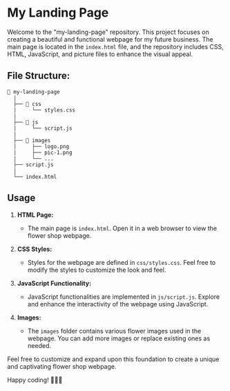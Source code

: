 # My Landing Page

Welcome to the "my-landing-page" repository. This project focuses on creating a beautiful and functional webpage for my future business. The main page is located in the `index.html` file, and the repository includes CSS, HTML, JavaScript, and picture files to enhance the visual appeal.

## File Structure:

```
📁 my-landing-page
  |
  ├── 📁 css
  |     └── styles.css
  |
  ├── 📁 js
  |     └── script.js
  |
  ├── 📁 images
  |     ├── logo.png
  |     ├── pic-1.png
  |     └── ...
  ├── script.js
  |  
  └── index.html
```

## Usage

1. **HTML Page:**
   - The main page is `index.html`. Open it in a web browser to view the flower shop webpage.

2. **CSS Styles:**
   - Styles for the webpage are defined in `css/styles.css`. Feel free to modify the styles to customize the look and feel.

3. **JavaScript Functionality:**
   - JavaScript functionalities are implemented in `js/script.js`. Explore and enhance the interactivity of the webpage using JavaScript.

4. **Images:**
   - The `images` folder contains various flower images used in the webpage. You can add more images or replace existing ones as needed.

Feel free to customize and expand upon this foundation to create a unique and captivating flower shop webpage.

Happy coding! 🌸🌼🌺
